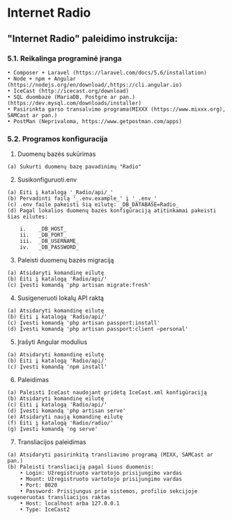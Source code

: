 # Internet Radio

## "Internet Radio" paleidimo instrukcija:


###  5.1. Reikalinga programinė įranga 

    • Composer + Laravel (https://laravel.com/docs/5.6/installation)
    • Node + npm + Angular (https://nodejs.org/en/download/,https://cli.angular.io)
    • IceCast (http://icecast.org/download)
    • SQL duombazė (MariaDB, Postgre ar pan.) (https://dev.mysql.com/downloads/installer)
    • Pasirinkta garso transalvimo programa(MIXXX (https://www.mixxx.org), SAMCast ar pan.)
    • PostMan (Neprivaloma, https://www.getpostman.com/apps)

###  5.2. Programos konfiguracija

  1. Duomenų bazės sukūrimas
  
    (a) Sukurti duomenų bazę pavadinimų "Radio"

  2. Susikonfiguruoti.env
  
    (a) Eiti į katalogą '_Radio/api/_' 
    (b) Pervadinti failą '_.env.example_' į '_.env_' 
    (c) .env faile pakeisti šią eilutę: _DB_DATABASE=Radio_
    (d) Pagal lokalios duomenų bazės konfigūraciją atitinkamai pakeisti šias eilutes: 
    
        i.    _DB_HOST_
        ii.   _DB_PORT_ 
        iii.  _DB_USERNAME_ 
        iv.   _DB_PASSWORD_


  3. Paleisti duomenų bazės migraciją

    (a) Atsidaryti komandinę eilutę 
    (b) Eiti į katalogą 'Radio/api/'
    (c) Įvesti komandą 'php artisan migrate:fresh'


  4. Susigeneruoti lokalų API raktą

    (a) Atsidaryti komandinę eilutę 
    (b) Eiti į katalogą 'Radio/api/' 
    (c) Įvesti komandą 'php artisan passport:install'
    (d) Įvesti komandą 'php artisan passport:client –personal'


  5. Įrašyti Angular modulius

    (a) Atsidaryti komandinę eilutę 
    (b) Eiti į katalogą 'Radio/api/'
    (c) Įvesti komandą 'npm install'


  6. Paleidimas

    (a) Paleisti IceCast naudojant pridėtą IceCast.xml konfigūraciją 
    (b) Atsidaryti komandinę eilutę 
    (c) Eiti į katalogą 'Radio/api/'
    (d) Įvesti komandą 'php artisan serve' 
    (e) Atsidaryti naują komandinę eilutę 
    (f) Eiti į katalogą 'Radio/radio/' 
    (g) Įvesti komandą 'ng serve'


  7. Transliacijos paleidimas

    (a) Atsidaryti pasirinkitą transliavimo programą (MIXX, SAMCast ar pan.) 
    (b) Paleisti transliaciją pagal šiuos duomenis: 
        • Login: Užregistruoto vartotojo prisijungimo vardas 
        • Mount: Užregistruoto vartotojo prisijungimo vardas 
        • Port: 8020 
        • Password: Prisijungus prie sistemos, profilio sekcijoje sugeneruotas transliacijos raktas 
        • Host: localhost arba 127.0.0.1 
        • Type: IceCast2
